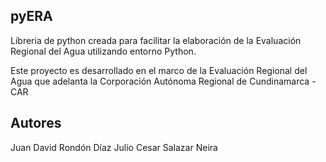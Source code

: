 pyERA
---
Libreria de python creada para facilitar la elaboración de la Evaluación Regional del Agua utilizando entorno Python.

Este proyecto es desarrollado en el marco de la Evaluación Regional del Agua que adelanta la Corporación Autónoma Regional de Cundinamarca -CAR

Autores
---
Juan David Rondón Díaz
Julio Cesar Salazar Neira
